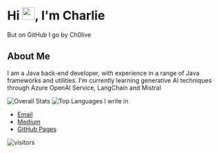 # Hi <img src="https://github.com/TheDudeThatCode/TheDudeThatCode/blob/master/Assets/Hi.gif" width="29">, I'm Charlie
But on GitHub I go by Ch0live

<h2> About Me </h2>
 
I am a Java back-end developer, with experience in a range of Java frameworks and utilities.
I'm currently learning generative AI techniques through Azure OpenAI Service, LangChain and Mistral

![Overall Stats](https://github-readme-stats.vercel.app/api?username=ch0live&count_private=true&show_icons=true&hide=contribs)
![Top Languages I write in](https://github-readme-stats.vercel.app/api/top-langs/?username=ch0live&layout=compact)

<ul>
 <li>
  <a href="mailto:dozeyis@gmail.com">Email</a>
 </li>
 <li>
  <a href="https://medium.com/@ch0live">Medium</a>
 </li>
 <li>
  <a href="https://ch0live.github.io/home">GitHub Pages</a>
 </li>
</ul>

![visitors](https://visitor-badge.laobi.icu/badge?page_id=Ch0live/Ch0live)
